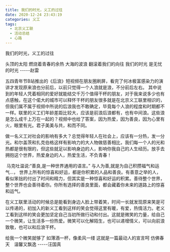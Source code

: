```yaml
---
title: 我们的时光，义工的过往
date: 2020-12-24 23:43:19
categories: 义工
tags:
  - 北京义工联
  - 活动总结 
  - 心路
---
```






我们的时光，义工的过往


头顶的太阳
燃烧着青春的余热
大海的波浪
翻滚着我们的向往
我们的时光
是无忧的时光
-----赵雷

​    五四青年节B站推出的《后浪》短视频在朋友圈刷屏，看完了何冰极富感染力的演讲才发现原来浪也分前后，以前只觉得一个人浪就是浪，不分前后左右。 其中说到的年轻人凭着相同的爱好就能结交千万个值得干杯的朋友，对于我来说多少也有点感触，在这个偌大的城市可以释怀干杯的朋友很多就是在北京义工联里相识的，但我们属不属于视频中所说的后浪我也不敢确定，毕竟每个人浪的程度和时期都不一样。联里的义工们年龄差距比较大，应该是前浪后浪都有，也有中间浪。这些浪是怎么成千上万在一起的？视频中也给了答案，因为热爱，因为善良，因为心里有火，眼里有光。君子美美与共，和而不同。

​    做一名义工对社会的影响有多大？总觉得年轻人在社会上，应该有一分热，发一分光。和尔盖茨和扎克伯格这样有影响力的大人物做慈善相比，我们每一个人的光和热都是很有限的，但这些就足以影响身边的人，影响你我自己的人生经历。放手去拥抱这个世界，热爱身边的人，热爱生活，不负青春！

​    马克吐温说:“善良,是一种世界通用的语言。” 与人为善,就是为自己积攒福气和运气...，
世界上所有的惊喜和好运，都是你积累的人品和善良。有善意之举的人，看似笨拙的付出了时间和精力，但其实是一种惊喜和好运的积累。善待整个世界，整个世界也会善待着你。你所有选择的善良里面，都会藏着你未来的道路上的惊喜和运气。

​    在义工联里活动的时候总是能看到身边人脸上带着笑，时间一长就发现原来笑是可以传递的，初加入的新义工看到这样的笑会觉得这里有暖，有爱，热情活力。老义工看到这样的笑会更加坚定自己当初所做行动和付出。这就是微笑的力量，给自己一个微笑，让生活多一份热爱。微笑可以化解陌生，也可以递增情义，可以向前浪致敬，也可以和后浪干杯。

给我一个微笑就够了
如薄酒一杯，像柔风一缕
这就是一篇最动人的宣言呵
仿佛春天　温馨又飘逸
-----汪国真